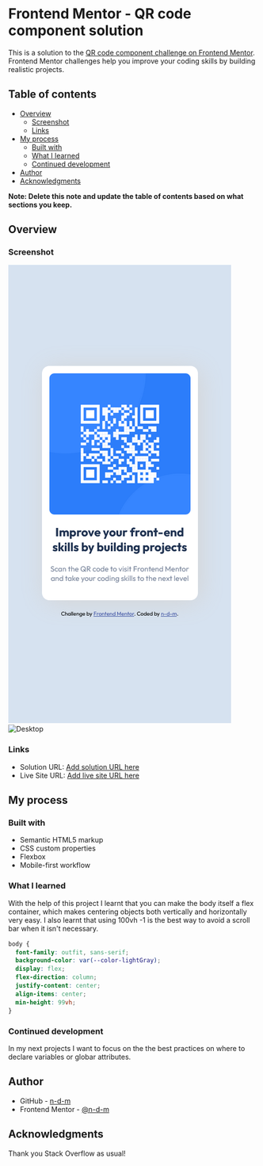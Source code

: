 # Frontend Mentor - QR code component solution

This is a solution to the [QR code component challenge on Frontend Mentor](https://www.frontendmentor.io/challenges/qr-code-component-iux_sIO_H). Frontend Mentor challenges help you improve your coding skills by building realistic projects.

## Table of contents

- [Overview](#overview)
  - [Screenshot](#screenshot)
  - [Links](#links)
- [My process](#my-process)
  - [Built with](#built-with)
  - [What I learned](#what-i-learned)
  - [Continued development](#continued-development)
- [Author](#author)
- [Acknowledgments](#acknowledgments)

**Note: Delete this note and update the table of contents based on what sections you keep.**

## Overview

### Screenshot

![Mobile](./screenshots/Screenshot%20Frontend%20Mentor%20QR%20code%20component%20-%20mobile.png)
![Desktop](<./screenshots/Screenshot%20Frontend%20Mentor%20QR%20code%20component%20-%20desktop(1).png>)

### Links

- Solution URL: [Add solution URL here](https://your-solution-url.com)
- Live Site URL: [Add live site URL here](https://your-live-site-url.com)

## My process

### Built with

- Semantic HTML5 markup
- CSS custom properties
- Flexbox
- Mobile-first workflow

### What I learned

With the help of this project I learnt that you can make the body itself a flex container, which makes centering objects both vertically and horizontally very easy. I also learnt that using 100vh -1 is the best way to avoid a scroll bar when it isn't necessary.

```css
body {
  font-family: outfit, sans-serif;
  background-color: var(--color-lightGray);
  display: flex;
  flex-direction: column;
  justify-content: center;
  align-items: center;
  min-height: 99vh;
}
```

### Continued development

In my next projects I want to focus on the the best practices on where to declare variables or globar attributes.

## Author

- GitHub - [n-d-m](https://github.com/n-d-m)
- Frontend Mentor - [@n-d-m](https://www.frontendmentor.io/profile/n-d-m)

## Acknowledgments

Thank you Stack Overflow as usual!
